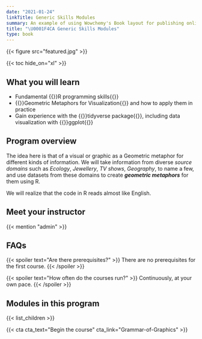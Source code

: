 ```yaml
---
date: "2021-01-24"
linkTitle: Generic Skills Modules
summary: An example of using Wowchemy's Book layout for publishing online courses.
title: "\U0001F4CA Generic Skills Modules"
type: book
---
```


{{< figure src="featured.jpg" >}}

{{< toc hide_on="xl" >}}

## What you will learn

- Fundamental {{<hl>}}R programming skills{{</hl>}}
- {{<hl>}}Geometric Metaphors for Visualization{{</hl>}} and how to apply them in practice
- Gain experience with the {{<hl>}}tidyverse package{{</hl>}}, including data visualization with {{<hl>}}ggplot{{</hl>}}

## Program overview

The idea here is that of a visual or graphic as a Geometric metaphor for different kinds of information. We will take information from diverse *source domains* such as *Ecology*, *Jewellery*, *TV shows*, *Geography*, to name a few, and use datasets from these domains to create ***geometric metaphors*** for them using R.

We will realize that the code in R reads almost like English. 


## Meet your instructor

{{< mention "admin" >}}

## FAQs

{{< spoiler text="Are there prerequisites?" >}}
There are no prerequisites for the first course.
{{< /spoiler >}}

{{< spoiler text="How often do the courses run?" >}}
Continuously, at your own pace.
{{< /spoiler >}}

## Modules in this program

{{< list_children >}}


{{< cta cta_text="Begin the course" cta_link="Grammar-of-Graphics" >}}
